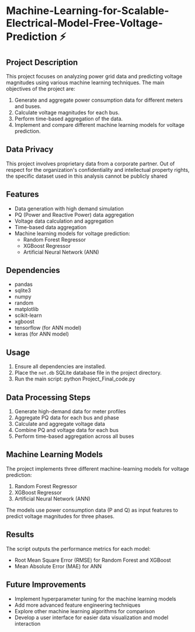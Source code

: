 # Machine-Learning-for-Scalable-Electrical-Model-Free-Voltage-Prediction ⚡


## Project Description

This project focuses on analyzing power grid data and predicting voltage magnitudes using various machine learning techniques. The main objectives of the project are:

1. Generate and aggregate power consumption data for different meters and buses.
2. Calculate voltage magnitudes for each bus.
3. Perform time-based aggregation of the data.
4. Implement and compare different machine learning models for voltage prediction.

## Data Privacy

This project involves proprietary data from a corporate partner. Out of respect for the organization's confidentiality and intellectual property rights, the specific dataset used in this analysis cannot be publicly shared

## Features

- Data generation with high demand simulation
- PQ (Power and Reactive Power) data aggregation
- Voltage data calculation and aggregation
- Time-based data aggregation
- Machine learning models for voltage prediction:
  - Random Forest Regressor
  - XGBoost Regressor
  - Artificial Neural Network (ANN)

## Dependencies

- pandas
- sqlite3
- numpy
- random
- matplotlib
- scikit-learn
- xgboost
- tensorflow (for ANN model)
- keras (for ANN model)

## Usage

1. Ensure all dependencies are installed.
2. Place the `net.db` SQLite database file in the project directory.
3. Run the main script: python Project_Final_code.py


## Data Processing Steps

1. Generate high-demand data for meter profiles
2. Aggregate PQ data for each bus and phase
3. Calculate and aggregate voltage data
4. Combine PQ and voltage data for each bus
5. Perform time-based aggregation across all buses

## Machine Learning Models

The project implements three different machine-learning models for voltage prediction:

1. Random Forest Regressor
2. XGBoost Regressor
3. Artificial Neural Network (ANN)

The models use power consumption data (P and Q) as input features to predict voltage magnitudes for three phases.

## Results

The script outputs the performance metrics for each model:

- Root Mean Square Error (RMSE) for Random Forest and XGBoost
- Mean Absolute Error (MAE) for ANN

## Future Improvements

- Implement hyperparameter tuning for the machine learning models
- Add more advanced feature engineering techniques
- Explore other machine learning algorithms for comparison
- Develop a user interface for easier data visualization and model interaction

